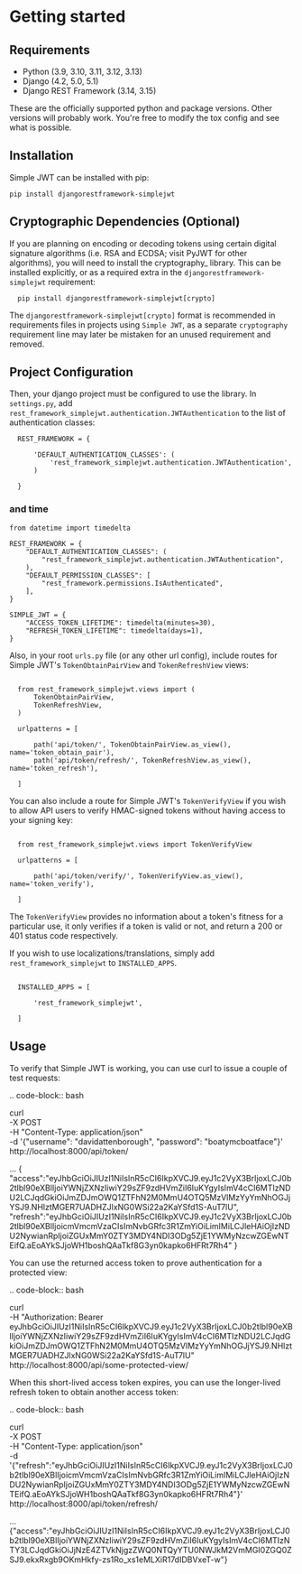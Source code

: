 Getting started
===============

Requirements
------------

* Python (3.9, 3.10, 3.11, 3.12, 3.13)
* Django (4.2, 5.0, 5.1)
* Django REST Framework (3.14, 3.15)

These are the officially supported python and package versions.  Other versions
will probably work.  You're free to modify the tox config and see what is
possible.

Installation
------------

Simple JWT can be installed with pip:

``` 
pip install djangorestframework-simplejwt
```
  


Cryptographic Dependencies (Optional)
-------------------------------------

If you are planning on encoding or decoding tokens using certain digital
signature algorithms (i.e. RSA and ECDSA; visit PyJWT for other algorithms), you will need to install the
cryptography_ library. This can be installed explicitly, or as a required
extra in the ``djangorestframework-simplejwt`` requirement:

```
  pip install djangorestframework-simplejwt[crypto]
```

The ``djangorestframework-simplejwt[crypto]`` format is recommended in requirements
files in projects using ``Simple JWT``, as a separate ``cryptography`` requirement
line may later be mistaken for an unused requirement and removed.



Project Configuration
---------------------

Then, your django project must be configured to use the library.  In
``settings.py``, add
``rest_framework_simplejwt.authentication.JWTAuthentication`` to the list of
authentication classes:


```
  REST_FRAMEWORK = {
     
      'DEFAULT_AUTHENTICATION_CLASSES': (         
          'rest_framework_simplejwt.authentication.JWTAuthentication',
      )
      
  }
```
### and time

```
from datetime import timedelta

REST_FRAMEWORK = {
    "DEFAULT_AUTHENTICATION_CLASSES": (
        "rest_framework_simplejwt.authentication.JWTAuthentication",
    ),
    "DEFAULT_PERMISSION_CLASSES": [
        "rest_framework.permissions.IsAuthenticated",
    ],
}

SIMPLE_JWT = {
    "ACCESS_TOKEN_LIFETIME": timedelta(minutes=30),
    "REFRESH_TOKEN_LIFETIME": timedelta(days=1),
}
```

Also, in your root ``urls.py`` file (or any other url config), include routes
for Simple JWT's ``TokenObtainPairView`` and ``TokenRefreshView`` views:

```

  from rest_framework_simplejwt.views import (
      TokenObtainPairView,
      TokenRefreshView,
  )

  urlpatterns = [
      
      path('api/token/', TokenObtainPairView.as_view(), name='token_obtain_pair'),
      path('api/token/refresh/', TokenRefreshView.as_view(), name='token_refresh'),
      
  ]
```
You can also include a route for Simple JWT's ``TokenVerifyView`` if you wish to
allow API users to verify HMAC-signed tokens without having access to your
signing key:

```

  from rest_framework_simplejwt.views import TokenVerifyView

  urlpatterns = [
      
      path('api/token/verify/', TokenVerifyView.as_view(), name='token_verify'),
      
  ]
```
The ``TokenVerifyView`` provides no information about a token's fitness for a particular use,
it only verifies if a token is valid or not, and return a 200 or 401 status code respectively.

If you wish to use localizations/translations, simply add
``rest_framework_simplejwt`` to ``INSTALLED_APPS``.

```

  INSTALLED_APPS = [
      
      'rest_framework_simplejwt',
      
  ]
```

Usage
-----

To verify that Simple JWT is working, you can use curl to issue a couple of
test requests:

.. code-block:: bash

  curl \
    -X POST \
    -H "Content-Type: application/json" \
    -d '{"username": "davidattenborough", "password": "boatymcboatface"}' \
    http://localhost:8000/api/token/

  ...
  {
    "access":"eyJhbGciOiJIUzI1NiIsInR5cCI6IkpXVCJ9.eyJ1c2VyX3BrIjoxLCJ0b2tlbl90eXBlIjoiYWNjZXNzIiwiY29sZF9zdHVmZiI6IuKYgyIsImV4cCI6MTIzNDU2LCJqdGkiOiJmZDJmOWQ1ZTFhN2M0MmU4OTQ5MzVlMzYyYmNhOGJjYSJ9.NHlztMGER7UADHZJlxNG0WSi22a2KaYSfd1S-AuT7lU",
    "refresh":"eyJhbGciOiJIUzI1NiIsInR5cCI6IkpXVCJ9.eyJ1c2VyX3BrIjoxLCJ0b2tlbl90eXBlIjoicmVmcmVzaCIsImNvbGRfc3R1ZmYiOiLimIMiLCJleHAiOjIzNDU2NywianRpIjoiZGUxMmY0ZTY3MDY4NDI3ODg5ZjE1YWMyNzcwZGEwNTEifQ.aEoAYkSJjoWH1boshQAaTkf8G3yn0kapko6HFRt7Rh4"
  }

You can use the returned access token to prove authentication for a protected
view:

.. code-block:: bash

  curl \
    -H "Authorization: Bearer eyJhbGciOiJIUzI1NiIsInR5cCI6IkpXVCJ9.eyJ1c2VyX3BrIjoxLCJ0b2tlbl90eXBlIjoiYWNjZXNzIiwiY29sZF9zdHVmZiI6IuKYgyIsImV4cCI6MTIzNDU2LCJqdGkiOiJmZDJmOWQ1ZTFhN2M0MmU4OTQ5MzVlMzYyYmNhOGJjYSJ9.NHlztMGER7UADHZJlxNG0WSi22a2KaYSfd1S-AuT7lU" \
    http://localhost:8000/api/some-protected-view/

When this short-lived access token expires, you can use the longer-lived
refresh token to obtain another access token:

.. code-block:: bash

  curl \
    -X POST \
    -H "Content-Type: application/json" \
    -d '{"refresh":"eyJhbGciOiJIUzI1NiIsInR5cCI6IkpXVCJ9.eyJ1c2VyX3BrIjoxLCJ0b2tlbl90eXBlIjoicmVmcmVzaCIsImNvbGRfc3R1ZmYiOiLimIMiLCJleHAiOjIzNDU2NywianRpIjoiZGUxMmY0ZTY3MDY4NDI3ODg5ZjE1YWMyNzcwZGEwNTEifQ.aEoAYkSJjoWH1boshQAaTkf8G3yn0kapko6HFRt7Rh4"}' \
    http://localhost:8000/api/token/refresh/

  ...
  {"access":"eyJhbGciOiJIUzI1NiIsInR5cCI6IkpXVCJ9.eyJ1c2VyX3BrIjoxLCJ0b2tlbl90eXBlIjoiYWNjZXNzIiwiY29sZF9zdHVmZiI6IuKYgyIsImV4cCI6MTIzNTY3LCJqdGkiOiJjNzE4ZTVkNjgzZWQ0NTQyYTU0NWJkM2VmMGI0ZGQ0ZSJ9.ekxRxgb9OKmHkfy-zs1Ro_xs1eMLXiR17dIDBVxeT-w"}
